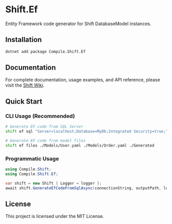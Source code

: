 # Shift.Ef

Entity Framework code generator for Shift DatabaseModel instances.

## Installation

```bash
dotnet add package Compile.Shift.Ef
```

## Documentation

For complete documentation, usage examples, and API reference, please visit the [Shift Wiki](https://github.com/CompileCorp/shift/wiki).

## Quick Start

### CLI Usage (Recommended)

```bash
# Generate EF code from SQL Server
shift ef sql "Server=localhost;Database=MyDb;Integrated Security=true;" ./Generated

# Generate EF code from model files
shift ef files ./Models/User.yaml ./Models/Order.yaml ./Generated
```

### Programmatic Usage

```csharp
using Compile.Shift;
using Compile.Shift.Ef;

var shift = new Shift { Logger = logger };
await shift.GenerateEfCodeFromSqlAsync(connectionString, outputPath, logger, options);
```

## License

This project is licensed under the MIT License.